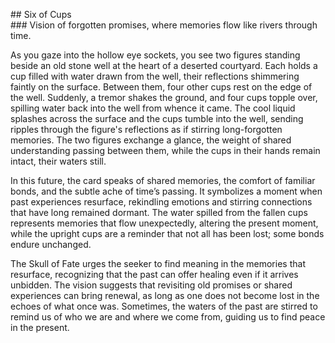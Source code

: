 \#\# Six of Cups  
\#\#\# Vision of forgotten promises, where memories flow like rivers through time.

As you gaze into the hollow eye sockets, you see two figures standing beside an old stone well at the heart of a deserted courtyard. Each holds a cup filled with water drawn from the well, their reflections shimmering faintly on the surface. Between them, four other cups rest on the edge of the well. Suddenly, a tremor shakes the ground, and four cups topple over, spilling water back into the well from whence it came. The cool liquid splashes across the surface and the cups tumble into the well, sending ripples through the figure's reflections as if stirring long-forgotten memories. The two figures exchange a glance, the weight of shared understanding passing between them, while the cups in their hands remain intact, their waters still.

In this future, the card speaks of shared memories, the comfort of familiar bonds, and the subtle ache of time’s passing. It symbolizes a moment when past experiences resurface, rekindling emotions and stirring connections that have long remained dormant. The water spilled from the fallen cups represents memories that flow unexpectedly, altering the present moment, while the upright cups are a reminder that not all has been lost; some bonds endure unchanged.

The Skull of Fate urges the seeker to find meaning in the memories that resurface, recognizing that the past can offer healing even if it arrives unbidden. The vision suggests that revisiting old promises or shared experiences can bring renewal, as long as one does not become lost in the echoes of what once was. Sometimes, the waters of the past are stirred to remind us of who we are and where we come from, guiding us to find peace in the present.  
